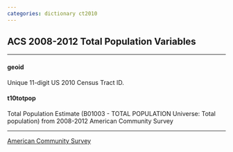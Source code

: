 ```yaml
---
categories: dictionary ct2010
---
```


## ACS 2008-2012 Total Population Variables

---

#### **geoid**
Unique 11-digit US 2010 Census Tract ID.


#### **t10totpop**
Total Population Estimate (B01003 - TOTAL POPULATION Universe: Total population) from 2008-2012 American Community Survey

---
[American Community Survey](http://factfinder.census.gov/faces/nav/jsf/pages/searchresults.xhtml?refresh=t#)